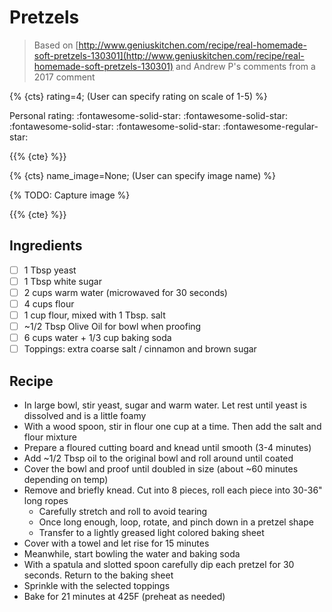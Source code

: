# Pretzels

> Based on [http://www.geniuskitchen.com/recipe/real-homemade-soft-pretzels-130301](http://www.geniuskitchen.com/recipe/real-homemade-soft-pretzels-130301) and Andrew P's comments from a 2017 comment

{% {cts} rating=4; (User can specify rating on scale of 1-5) %}

Personal rating: :fontawesome-solid-star: :fontawesome-solid-star: :fontawesome-solid-star: :fontawesome-solid-star: :fontawesome-regular-star:

{{% {cte} %}}

{% {cts} name_image=None; (User can specify image name) %}

{% TODO: Capture image %}

{{% {cte} %}}

## Ingredients

- [ ] 1 Tbsp yeast
- [ ] 1 Tbsp white sugar
- [ ] 2 cups warm water (microwaved for 30 seconds)
- [ ] 4 cups flour
- [ ] 1 cup flour, mixed with 1 Tbsp. salt
- [ ] ~1/2 Tbsp Olive Oil for bowl when proofing
- [ ] 6 cups water + 1/3 cup baking soda
- [ ] Toppings: extra coarse salt / cinnamon and brown sugar

## Recipe

- In large bowl, stir yeast, sugar and warm water. Let rest until yeast is dissolved and is a little foamy
- With a wood spoon, stir in flour one cup at a time. Then add the salt and flour mixture
- Prepare a floured cutting board and knead until smooth (3-4 minutes)
- Add ~1/2 Tbsp oil to the original bowl and roll around until coated
- Cover the bowl and proof until doubled in size (about ~60 minutes depending on temp)
- Remove and briefly knead. Cut into 8 pieces, roll each piece into 30-36" long ropes
    - Carefully stretch and roll to avoid tearing
    - Once long enough, loop, rotate, and pinch down in a pretzel shape
    - Transfer to a lightly greased light colored baking sheet
- Cover with a towel and let rise for 15 minutes
- Meanwhile, start bowling the water and baking soda
- With a spatula and slotted spoon carefully dip each pretzel for 30 seconds. Return to the baking sheet
- Sprinkle with the selected toppings
- Bake for 21 minutes at 425F (preheat as needed)
